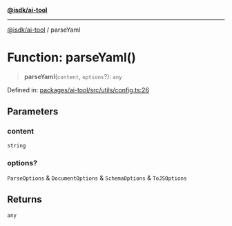 [**@isdk/ai-tool**](../README.md)

***

[@isdk/ai-tool](../globals.md) / parseYaml

# Function: parseYaml()

> **parseYaml**(`content`, `options`?): `any`

Defined in: [packages/ai-tool/src/utils/config.ts:26](https://github.com/isdk/ai-tool.js/blob/077730e62e6c723611b64a587e36b69766741af4/src/utils/config.ts#L26)

## Parameters

### content

`string`

### options?

`ParseOptions` & `DocumentOptions` & `SchemaOptions` & `ToJSOptions`

## Returns

`any`
